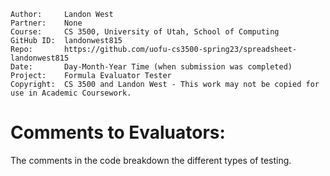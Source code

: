 ﻿```
Author:     Landon West
Partner:    None
Course:     CS 3500, University of Utah, School of Computing
GitHub ID:  landonwest815
Repo:       https://github.com/uofu-cs3500-spring23/spreadsheet-landonwest815
Date:       Day-Month-Year Time (when submission was completed) 
Project:    Formula Evaluator Tester
Copyright:  CS 3500 and Landon West - This work may not be copied for use in Academic Coursework.
```

# Comments to Evaluators:

The comments in the code breakdown the different types of testing.